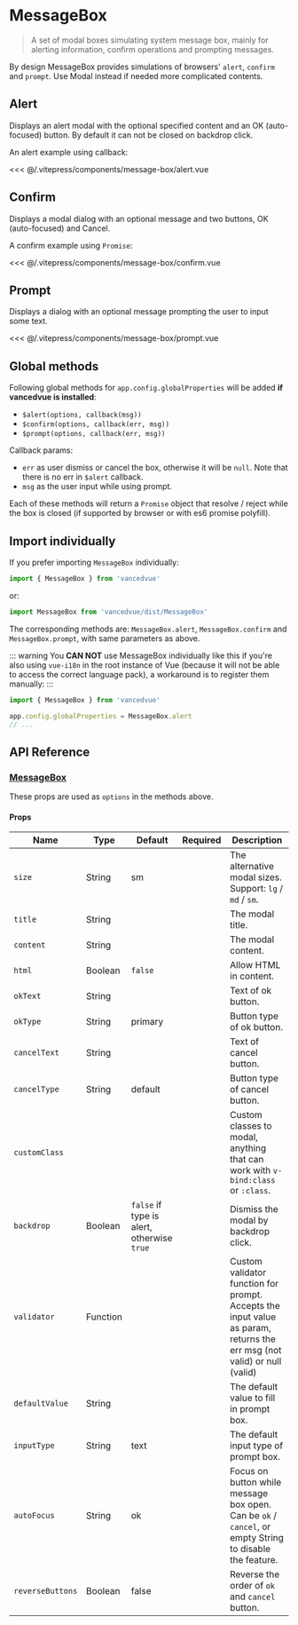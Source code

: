 # MessageBox

> A set of modal boxes simulating system message box, mainly for alerting information, confirm operations and prompting messages.

By design MessageBox provides simulations of browsers' `alert`, `confirm` and `prompt`. Use Modal instead if needed more complicated contents.

## Alert

Displays an alert modal with the optional specified content and an OK (auto-focused) button. By default it can not be closed on backdrop click.

An alert example using callback:

<DemoWrapper><message-box-alert/></DemoWrapper>

<<< @/.vitepress/components/message-box/alert.vue

## Confirm

Displays a modal dialog with an optional message and two buttons, OK (auto-focused) and Cancel.

A confirm example using `Promise`:

<DemoWrapper><message-box-confirm/></DemoWrapper>

<<< @/.vitepress/components/message-box/confirm.vue

## Prompt

Displays a dialog with an optional message prompting the user to input some text.

<DemoWrapper><message-box-prompt/></DemoWrapper>

<<< @/.vitepress/components/message-box/prompt.vue

## Global methods

Following global methods for `app.config.globalProperties` will be added **if vancedvue is installed**:

* `$alert(options, callback(msg))`
* `$confirm(options, callback(err, msg))`
* `$prompt(options, callback(err, msg))`

Callback params:

* `err` as user dismiss or cancel the box, otherwise it will be `null`. Note that there is no err in `$alert` callback.
* `msg` as the user input while using prompt.

Each of these methods will return a `Promise` object that resolve / reject while the box is closed (if supported by browser or with es6 promise polyfill).

## Import individually

If you prefer importing `MessageBox` individually:

```javascript
import { MessageBox } from 'vancedvue'
```

or:

```javascript
import MessageBox from 'vancedvue/dist/MessageBox'
```

The corresponding methods are: `MessageBox.alert`, `MessageBox.confirm` and `MessageBox.prompt`, with same parameters as above.

::: warning
You **CAN NOT** use MessageBox individually like this if you're also using `vue-i18n` in the root instance of Vue (because it will not be able to access the correct language pack), a workaround is to register them manually:
:::

```javascript
import { MessageBox } from 'vancedvue'

app.config.globalProperties = MessageBox.alert
// ...
```

## API Reference

### [MessageBox](https://github.com/suralabs/vancedvue/blob/1.x/src/services/messagebox/MessageBox.vue)

These props are used as `options` in the methods above.

#### Props

| Name             | Type     | Default                                    | Required | Description                                                                                                             |
|------------------|----------|--------------------------------------------|----------|-------------------------------------------------------------------------------------------------------------------------|
| `size`           | String   | sm                                         |          | The alternative modal sizes. Support: `lg` / `md` / `sm`.                                                               |
| `title`          | String   |                                            |          | The modal title.                                                                                                        |
| `content`        | String   |                                            |          | The modal content.                                                                                                      |
| `html`           | Boolean  | `false`                                    |          | Allow HTML in content.                                                                                                  |
| `okText`         | String   |                                            |          | Text of ok button.                                                                                                      |
| `okType`         | String   | primary                                    |          | Button type of ok button.                                                                                               |
| `cancelText`     | String   |                                            |          | Text of cancel button.                                                                                                  |
| `cancelType`     | String   | default                                    |          | Button type of cancel button.                                                                                           |
| `customClass`    |          |                                            |          | Custom classes to modal, anything that can work with `v-bind:class` or `:class`.                                        |
| `backdrop`       | Boolean  | `false` if type is alert, otherwise `true` |          | Dismiss the modal by backdrop click.                                                                                    |
| `validator`      | Function |                                            |          | Custom validator function for prompt. Accepts the input value as param, returns the err msg (not valid) or null (valid) |
| `defaultValue`   | String   |                                            |          | The default value to fill in prompt box.                                                                                |
| `inputType`      | String   | text                                       |          | The default input type of prompt box.                                                                                   |
| `autoFocus`      | String   | ok                                         |          | Focus on button while message box open. Can be `ok` / `cancel`, or empty String to disable the feature.                 |
| `reverseButtons` | Boolean  | false                                      |          | Reverse the order of `ok` and `cancel` button.                                                                          |
